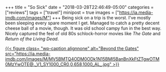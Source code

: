+++
title = "So Sick"
date = "2018-03-28T22:46:49-05:00"
categories = ["reviews"]
tags = ["travel"]
minipost = true
images = ["https://ia.media-imdb.com/images/M"]
+++
Being sick on a trip is the worst. I've mostly been sleeping every spare moment I get. Managed to catch a pretty decent cheese ball of a movie, though. It was old school campy fun in the best way. Nicely captured the feel of old 80s schlock-horror movies like *The Gate* and *Return of the Living Dead*.

[{{< figure class= "wp-caption alignnone" alt="Beyond the Gates" src="https://ia.media-imdb.com/images/M/MV5BMTQ4ODM0ODk1N15BMl5BanBnXkFtZTgwOTM0MzYwOTE@._V1_SY1000_CR0,0,658,1000_AL_.jpg" >}}](http://www.imdb.com/title/tt4687358/?ref_=fn_al_tt_1)
 